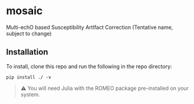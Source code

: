 # mosaic
Multi-echO based Susceptibility ArtIfact Correction (Tentative name, subject to change)

## Installation
To install, clone this repo and run the following in the repo directory:
```
pip install ./ -v
```

> :warning: You will need Julia with the ROMEO package pre-installed on your system.
